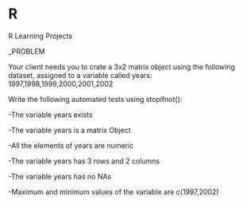 # R
R Learning Projects

_PROBLEM

Your client needs you to crate a 3x2 matrix object using the following dataset, assigned to a variable called years: 1997,1998,1999,2000,2001,2002

Write the following automated tests using stopifnot():

-The variable years exists

-The variable years is a matrix Object

-All the elements of years are numeric

-The variable years has 3 rows and 2 columns

-The variable years has no NAs

-Maximum and minimum values of the variable are c(1997,2002)
